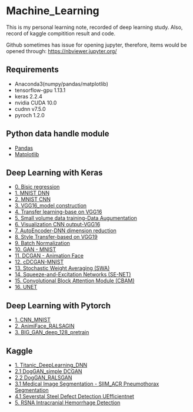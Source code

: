 # Machine_Learning


This is my personal learning note, recorded of deep learning study.
Also, record of kaggle compitition result and code.

Github sometimes has issue for opening jupyter,
therefore, items would be opened through: https://nbviewer.jupyter.org/

## Requirements
* Anaconda3(numpy/pandas/matplotlib)
* tensorflow-gpu  1.13.1
* keras 2.2.4
* nvidia CUDA 10.0
* cudnn v7.5.0
* pyroch 1.2.0


## Python data handle module
* [Pandas](https://nbviewer.jupyter.org/github/Leolewis5/Machine_Learning/blob/master/Python_data_handle/pandas_practice.ipynb)
* [Matplotlib](https://nbviewer.jupyter.org/github/Leolewis5/Machine_Learning/blob/master/Python_data_handle/matplotlib_practice.ipynb)

## Deep Learning with Keras
* [0. Bisic regression](https://nbviewer.jupyter.org/github/Leolewis5/Machine_Learning/blob/master/Deep_Learning_with_Keras/0.%20Basic%20regression.ipynb)
* [1. MNIST DNN](https://nbviewer.jupyter.org/github/Leolewis5/Machine_Learning/blob/master/Deep_Learning_with_Keras/1.%20MNIST_MLP.ipynb)
* [2. MNIST CNN](https://nbviewer.jupyter.org/github/Leolewis5/Machine_Learning/blob/master/Deep_Learning_with_Keras/2.%20MNIST_CNN.ipynb)
* [3. VGG16_model construction](https://nbviewer.jupyter.org/github/Leolewis5/Machine_Learning/blob/master/Deep_Learning_with_Keras/3.%20VGG16_example.ipynb)
* [4. Transfer learning-base on VGG16](https://nbviewer.jupyter.org/github/Leolewis5/Machine_Learning/blob/master/Deep_Learning_with_Keras/4.%20Transfer_learning.ipynb)
* [5. Small volume data training-Data Augumentation](https://nbviewer.jupyter.org/github/Leolewis5/Machine_Learning/blob/master/Deep_Learning_with_Keras/5.%20Small_dataset_training.ipynb)
* [6. Visualization CNN output-VGG16](https://nbviewer.jupyter.org/github/Leolewis5/Machine_Learning/blob/master/Deep_Learning_with_Keras/6.%20Visulize_CNN_what_to_see.ipynb)
* [7. AutoEncoder-DNN dimension reduction](https://nbviewer.jupyter.org/github/Leolewis5/Machine_Learning/blob/master/Deep_Learning_with_Keras/7.%20Auto-encoder.ipynb)
* [8. Style Transfer-based on VGG19](https://nbviewer.jupyter.org/github/Leolewis5/Machine_Learning/blob/master/Deep_Learning_with_Keras/8.%20CNN_Style_Transfer.ipynb)
* [9. Batch Normalization](https://nbviewer.jupyter.org/github/Leolewis5/Machine_Learning/blob/master/Deep_Learning_with_Keras/9.%20Batch_Normalization.ipynb)
* [10. GAN - MNIST](https://nbviewer.jupyter.org/github/Leolewis5/Machine_Learning/blob/master/Deep_Learning_with_Keras/10.%20GAN_MNIST.ipynb)
* [11. DCGAN - Animation Face](https://nbviewer.jupyter.org/github/Leolewis5/Machine_Learning/blob/master/Deep_Learning_with_Keras/11.%20DCGAN_AnimeFace.ipynb)
* [12. cDCGAN-MNIST](https://nbviewer.jupyter.org/github/Leolewis5/Machine_Learning/blob/master/Deep_Learning_with_Keras/12.%20cDCGAN_MNIST.ipynb)
* [13. Stochastic Weight Averaging (SWA)](https://nbviewer.jupyter.org/github/Leolewis5/Machine_Learning/blob/master/Deep_Learning_with_Keras/13.%20Stochastic%20Weight%20Averaging%20(SWA).ipynb)
* [14. Squeeze-and-Excitation Networks (SE-NET)](https://nbviewer.jupyter.org/github/Leolewis5/Machine_Learning/blob/master/Deep_Learning_with_Keras/14.%20Squeeze-and-Excitation%20Networks%20(SENET).ipynb)
* [15. Convolutional Block Attention Module (CBAM)](https://nbviewer.jupyter.org/github/Leolewis5/Machine_Learning/blob/master/Deep_Learning_with_Keras/15.%20Convolutional%20Block%20Attention%20Module%20(CBAM).ipynb)
* [16. UNET](https://nbviewer.jupyter.org/github/Leolewis5/Machine_Learning/blob/master/Deep_Learning_with_Keras/16.%20Unet.ipynb)

## Deep Learning with Pytorch
* [1. CNN_MNIST](https://nbviewer.jupyter.org/github/Leolewis5/Machine_Learning/blob/master/Deep_Learning_with_Pytorch/1.%20CNN_MNIST.ipynb)
* [2. AnimiFace_RALSAGIN](https://nbviewer.jupyter.org/github/Leolewis5/Machine_Learning/blob/master/Deep_Learning_with_Pytorch/2.%20AnimiFace_RALSGAN.ipynb)
* [3. BIG_GAN_deep_128_pretrain](https://nbviewer.jupyter.org/github/Leolewis5/Machine_Learning/blob/master/Deep_Learning_with_Pytorch/3.%20BIG_GAN_Deep_128.ipynb)

## Kaggle
* [1. Titanic_DeepLearning_DNN](https://nbviewer.jupyter.org/github/Leolewis5/Machine_Learning/blob/master/Kaggle/Titanic/Titanic_Keras.ipynb)
* [2.1 DogGAN_simple DCGAN](https://nbviewer.jupyter.org/github/Leolewis5/Machine_Learning/blob/master/Kaggle/dog_gen/Dog_generator.ipynb)
* [2.2 DogGAN_RALSGAN](https://nbviewer.jupyter.org/github/Leolewis5/Machine_Learning/blob/master/Kaggle/dog_gen/RALSGAN%20-%20DOG%20image%20generator.ipynb)
* [3.1 Medical Image Segmentation - SIIM_ACR Pneumothorax Segmentation](https://nbviewer.jupyter.org/github/Leolewis5/Machine_Learning/blob/master/Kaggle/SIIM-ACR%20Pneumothorax%20Segmentation/SIIM_ACR%20Pneumothorax%20Segmentation.ipynb)
* [4.1 Severstal Steel Defect Detection UEfficientnet](https://nbviewer.jupyter.org/github/Leolewis5/Machine_Learning/blob/master/Kaggle/Severstal_Steel%20Defect%20Detection/Severstal%20Steel%20Defect%20Detection.ipynb)
* [5. RSNA Intracranial Hemorrhage Detection](https://nbviewer.jupyter.org/github/Leolewis5/Machine_Learning/blob/master/Kaggle/RSNA%20Intracranial%20Hemorrhage%20Detection/RSNA%20Intracranial%20Hemorrhage%20Detection.ipynb)
